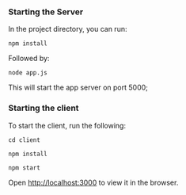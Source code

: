 ### Starting the Server

In the project directory, you can run:

`npm install`

Followed by:

`node app.js`

This will start the app server on port 5000;

### Starting the client

To start the client, run the following:

`cd client`

`npm install`

`npm start`

Open [http://localhost:3000](http://localhost:3000) to view it in the browser.
